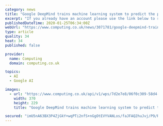 ```yaml
---
category: news
title: "Google DeepMind trains machine learning system to predict the power generated by wind farms 36 hours in advance"
excerpt: "If you already have an account please use the link below to sign in. If you have any problems with your access or would like to request an individual access account please contact our customer ..."
publishedDateTime: 2020-01-25T06:34:00Z
webUrl: "https://www.computing.co.uk/news/3071781/google-deepmind-trains-machine-learning-system-to-predict-the-power-generated-by-wind-farms-36-hours-in-advance"
type: article
quality: 34
heat: 34
published: false

provider:
  name: Computing
  domain: computing.co.uk

topics:
  - AI
  - Google AI

images:
  - url: "https://www.computing.co.uk/api/v1/wps/7d2e7e8/06f0c309-58d4-4982-9d56-177e6beb0a84/2/wind-farm-370x229.jpg"
    width: 370
    height: 229
    title: "Google DeepMind trains machine learning system to predict the power generated by wind farms 36 hours in advance"

secured: "imU5nA63BX3P4ZjGkY+wqPTi2nfS+nGgOtEVYVANLos/faJFAQ2huJvj/P9/R6QYRdP6nJNfUh/iXshqSdmjk5u+guNLYyQITYjPk7kt00QZ5ZuqlMhRN+2EXfNTKQ8O7RFpvrFD5iEkd579XjnWpIp0Q12qE/CC6JVmcXHbMAATnOmVWVBBnLN32JHqBhAvYQh67ogimvwF56Gft8JqK9q7EPU0MF1K3S+xjsergdOlzkHL4aQ99IeG9MjN6AvA+SyASVZ7AWX3I20mY6nwKhiw8mRti+p9cR3UI48ZuMRa9Z8R+5bIdfRyqyjMxn1L;MHREoCYFVprG/QQqIxeKMw=="
---
```


